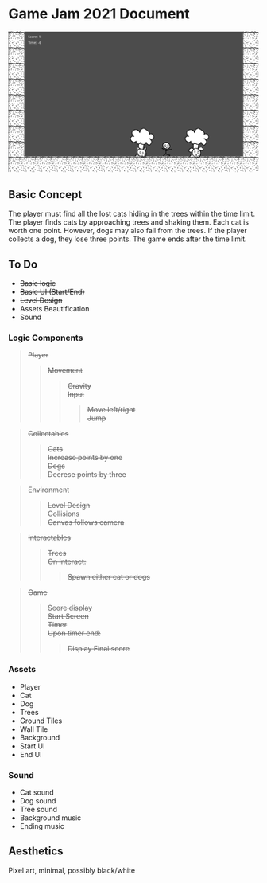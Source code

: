 # Game Jam 2021 Document
![WIP Screenshot 1](screenshots/wipScreenshot01.png)


## Basic Concept
The player must find all the lost cats hiding in the trees within the time limit. The player finds cats by approaching trees and shaking them. Each cat is worth one point. However, dogs may also fall from the trees. If the player collects a dog, they lose three points. The game ends after the time limit.

## To Do
* ~~Basic logic~~
* ~~Basic UI (Start/End)~~
* ~~Level Design~~
* Assets Beautification
* Sound

### Logic Components
> ~~Player~~  
>> ~~Movement~~  
>>> ~~Gravity~~  
>>> ~~Input~~  
>>>> ~~Move left/right~~  
>>>> ~~Jump~~  
  
> ~~Collectables~~  
>> ~~Cats~~  
>> ~~Increase points by one~~  
>> ~~Dogs~~  
>> ~~Decrese points by three~~  
        
> ~~Environment~~  
>> ~~Level Design~~  
>> ~~Collisions~~  
>> ~~Canvas follows camera~~  
  
> ~~Interactables~~  
>> ~~Trees~~  
>> ~~On interact:~~  
>>> ~~Spawn either cat or dogs~~  

> ~~Game~~ 
>> ~~Score display~~  
>> ~~Start Screen~~  
>> ~~Timer~~  
>> ~~Upon timer end:~~  
>>> ~~Display Final score~~  

### Assets
* Player
* Cat
* Dog
* Trees
* Ground Tiles
* Wall Tile
* Background
* Start UI
* End UI

### Sound
* Cat sound
* Dog sound
* Tree sound
* Background music
* Ending music

    
## Aesthetics
Pixel art, minimal, possibly black/white
